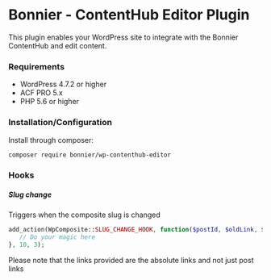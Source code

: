 # Bonnier - ContentHub Editor Plugin

This plugin enables your WordPress site to integrate with the Bonnier ContentHub and edit content.

### Requirements

- WordPress 4.7.2 or higher
- ACF PRO 5.x
- PHP 5.6 or higher

### Installation/Configuration

Install through composer:

``` bash
composer require bonnier/wp-contenthub-editor
```

### Hooks

##### Slug change
Triggers when the composite slug is changed
 ``` php
 add_action(WpComposite::SLUG_CHANGE_HOOK, function($postId, $oldLink, $newLink){
    // Do your magic here
 }, 10, 3); 
 ```
Please note that the links provided are the absolute links and not just post links
